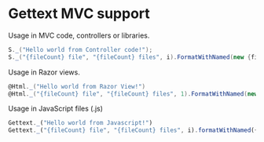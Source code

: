 Gettext MVC support
========================

Usage in MVC code, controllers or libraries.

```csharp
S._("Hello world from Controller code!");
S._("{fileCount} file", "{fileCount} files", i).FormatWithNamed(new {fileCount = i})
```

Usage in Razor views.

```csharp
@Html._("Hello world from Razor View!")
@Html._("{fileCount} file", "{fileCount} files", 1).FormatWithNamed(new {fileCount = 1})
```

Usage in JavaScript files (.js)

```javascript
Gettext._("Hello world from Javascript!")
Gettext._("{fileCount} file", "{fileCount} files", i).formatWithNamed({ "fileCount": i })
```
